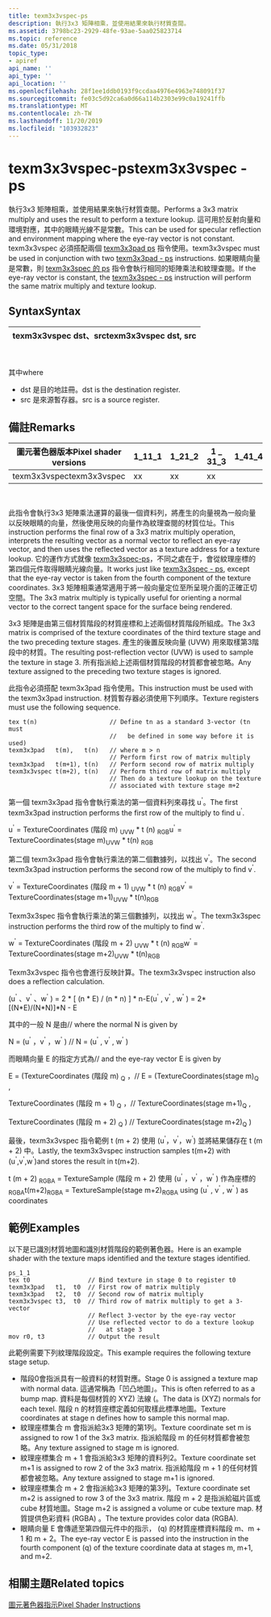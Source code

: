 ```yaml
---
title: texm3x3vspec-ps
description: 執行3x3 矩陣相乘，並使用結果來執行材質查閱。
ms.assetid: 3798bc23-2929-48fe-93ae-5aa025823714
ms.topic: reference
ms.date: 05/31/2018
topic_type:
- apiref
api_name: ''
api_type: ''
api_location: ''
ms.openlocfilehash: 28f1ee1ddb0193f9ccdaa4976e4963e748091f37
ms.sourcegitcommit: fe03c5d92ca6a0d66a114b2303e99c0a19241ffb
ms.translationtype: MT
ms.contentlocale: zh-TW
ms.lasthandoff: 11/20/2019
ms.locfileid: "103932823"
---
```

# <a name="texm3x3vspec---ps"></a><span data-ttu-id="bf789-103">texm3x3vspec-ps</span><span class="sxs-lookup"><span data-stu-id="bf789-103">texm3x3vspec - ps</span></span>

<span data-ttu-id="bf789-104">執行3x3 矩陣相乘，並使用結果來執行材質查閱。</span><span class="sxs-lookup"><span data-stu-id="bf789-104">Performs a 3x3 matrix multiply and uses the result to perform a texture lookup.</span></span> <span data-ttu-id="bf789-105">這可用於反射向量和環境對應，其中的眼睛光線不是常數。</span><span class="sxs-lookup"><span data-stu-id="bf789-105">This can be used for specular reflection and environment mapping where the eye-ray vector is not constant.</span></span> <span data-ttu-id="bf789-106">texm3x3vspec 必須搭配兩個 [texm3x3pad ps](texm3x3pad---ps.md) 指令使用。</span><span class="sxs-lookup"><span data-stu-id="bf789-106">texm3x3vspec must be used in conjunction with two [texm3x3pad - ps](texm3x3pad---ps.md) instructions.</span></span> <span data-ttu-id="bf789-107">如果眼睛向量是常數，則 [texm3x3spec 的 ps](texm3x3spec---ps.md) 指令會執行相同的矩陣乘法和紋理查閱。</span><span class="sxs-lookup"><span data-stu-id="bf789-107">If the eye-ray vector is constant, the [texm3x3spec - ps](texm3x3spec---ps.md) instruction will perform the same matrix multiply and texture lookup.</span></span>

## <a name="syntax"></a><span data-ttu-id="bf789-108">Syntax</span><span class="sxs-lookup"><span data-stu-id="bf789-108">Syntax</span></span>



| <span data-ttu-id="bf789-109">texm3x3vspec dst、src</span><span class="sxs-lookup"><span data-stu-id="bf789-109">texm3x3vspec dst, src</span></span> |
|-----------------------|



 

<span data-ttu-id="bf789-110">其中</span><span class="sxs-lookup"><span data-stu-id="bf789-110">where</span></span>

-   <span data-ttu-id="bf789-111">dst 是目的地註冊。</span><span class="sxs-lookup"><span data-stu-id="bf789-111">dst is the destination register.</span></span>
-   <span data-ttu-id="bf789-112">src 是來源暫存器。</span><span class="sxs-lookup"><span data-stu-id="bf789-112">src is a source register.</span></span>

## <a name="remarks"></a><span data-ttu-id="bf789-113">備註</span><span class="sxs-lookup"><span data-stu-id="bf789-113">Remarks</span></span>



| <span data-ttu-id="bf789-114">圖元著色器版本</span><span class="sxs-lookup"><span data-stu-id="bf789-114">Pixel shader versions</span></span> | <span data-ttu-id="bf789-115">1\_1</span><span class="sxs-lookup"><span data-stu-id="bf789-115">1\_1</span></span> | <span data-ttu-id="bf789-116">1\_2</span><span class="sxs-lookup"><span data-stu-id="bf789-116">1\_2</span></span> | <span data-ttu-id="bf789-117">1 \_ 3</span><span class="sxs-lookup"><span data-stu-id="bf789-117">1\_3</span></span> | <span data-ttu-id="bf789-118">1\_4</span><span class="sxs-lookup"><span data-stu-id="bf789-118">1\_4</span></span> | <span data-ttu-id="bf789-119">2 \_ 0</span><span class="sxs-lookup"><span data-stu-id="bf789-119">2\_0</span></span> | <span data-ttu-id="bf789-120">2 \_ x</span><span class="sxs-lookup"><span data-stu-id="bf789-120">2\_x</span></span> | <span data-ttu-id="bf789-121">2個 \_ sw</span><span class="sxs-lookup"><span data-stu-id="bf789-121">2\_sw</span></span> | <span data-ttu-id="bf789-122">3 \_ 0</span><span class="sxs-lookup"><span data-stu-id="bf789-122">3\_0</span></span> | <span data-ttu-id="bf789-123">3個 \_ sw</span><span class="sxs-lookup"><span data-stu-id="bf789-123">3\_sw</span></span> |
|-----------------------|------|------|------|------|------|------|-------|------|-------|
| <span data-ttu-id="bf789-124">texm3x3vspec</span><span class="sxs-lookup"><span data-stu-id="bf789-124">texm3x3vspec</span></span>          | <span data-ttu-id="bf789-125">x</span><span class="sxs-lookup"><span data-stu-id="bf789-125">x</span></span>    | <span data-ttu-id="bf789-126">x</span><span class="sxs-lookup"><span data-stu-id="bf789-126">x</span></span>    | <span data-ttu-id="bf789-127">x</span><span class="sxs-lookup"><span data-stu-id="bf789-127">x</span></span>    |      |      |      |       |      |       |



 

<span data-ttu-id="bf789-128">此指令會執行3x3 矩陣乘法運算的最後一個資料列，將產生的向量視為一般向量以反映眼睛的向量，然後使用反映的向量作為紋理查閱的材質位址。</span><span class="sxs-lookup"><span data-stu-id="bf789-128">This instruction performs the final row of a 3x3 matrix multiply operation, interprets the resulting vector as a normal vector to reflect an eye-ray vector, and then uses the reflected vector as a texture address for a texture lookup.</span></span> <span data-ttu-id="bf789-129">它的運作方式就像 [texm3x3spec-ps](texm3x3spec---ps.md)，不同之處在于，會從紋理座標的第四個元件取得眼睛光線向量。</span><span class="sxs-lookup"><span data-stu-id="bf789-129">It works just like [texm3x3spec - ps](texm3x3spec---ps.md), except that the eye-ray vector is taken from the fourth component of the texture coordinates.</span></span> <span data-ttu-id="bf789-130">3x3 矩陣相乘通常適用于將一般向量定位至所呈現介面的正確正切空間。</span><span class="sxs-lookup"><span data-stu-id="bf789-130">The 3x3 matrix multiply is typically useful for orienting a normal vector to the correct tangent space for the surface being rendered.</span></span>

<span data-ttu-id="bf789-131">3x3 矩陣是由第三個材質階段的材質座標和上述兩個材質階段所組成。</span><span class="sxs-lookup"><span data-stu-id="bf789-131">The 3x3 matrix is comprised of the texture coordinates of the third texture stage and the two preceding texture stages.</span></span> <span data-ttu-id="bf789-132">產生的後置反映向量 (UVW) 用來取樣第3階段中的材質。</span><span class="sxs-lookup"><span data-stu-id="bf789-132">The resulting post-reflection vector (UVW) is used to sample the texture in stage 3.</span></span> <span data-ttu-id="bf789-133">所有指派給上述兩個材質階段的材質都會被忽略。</span><span class="sxs-lookup"><span data-stu-id="bf789-133">Any texture assigned to the preceding two texture stages is ignored.</span></span>

<span data-ttu-id="bf789-134">此指令必須搭配 texm3x3pad 指令使用。</span><span class="sxs-lookup"><span data-stu-id="bf789-134">This instruction must be used with the texm3x3pad instruction.</span></span> <span data-ttu-id="bf789-135">材質暫存器必須使用下列順序。</span><span class="sxs-lookup"><span data-stu-id="bf789-135">Texture registers must use the following sequence.</span></span>


```
tex t(n)                    // Define tn as a standard 3-vector (tn must
                            //   be defined in some way before it is used)
texm3x3pad   t(m),   t(n)   // where m > n
                            // Perform first row of matrix multiply
texm3x3pad   t(m+1), t(n)   // Perform second row of matrix multiply
texm3x3vspec t(m+2), t(n)   // Perform third row of matrix multiply
                            // Then do a texture lookup on the texture
                            // associated with texture stage m+2
```



<span data-ttu-id="bf789-136">第一個 texm3x3pad 指令會執行乘法的第一個資料列來尋找 u<sup>'</sup>。</span><span class="sxs-lookup"><span data-stu-id="bf789-136">The first texm3x3pad instruction performs the first row of the multiply to find u<sup>'</sup>.</span></span>

<span data-ttu-id="bf789-137">u<sup>'</sup> = TextureCoordinates (階段 m) <sub>UVW</sub> \* t (n) <sub>RGB</sub></span><span class="sxs-lookup"><span data-stu-id="bf789-137">u<sup>'</sup> = TextureCoordinates(stage m)<sub>UVW</sub> \* t(n) <sub>RGB</sub></span></span>

<span data-ttu-id="bf789-138">第二個 texm3x3pad 指令會執行乘法的第二個數據列，以找出 v<sup>'</sup>。</span><span class="sxs-lookup"><span data-stu-id="bf789-138">The second texm3x3pad instruction performs the second row of the multiply to find v<sup>'</sup>.</span></span>

<span data-ttu-id="bf789-139">v<sup>'</sup> = TextureCoordinates (階段 m + 1) <sub>UVW</sub> \* t (n) <sub>RGB</sub></span><span class="sxs-lookup"><span data-stu-id="bf789-139">v<sup>'</sup> = TextureCoordinates(stage m+1)<sub>UVW</sub> \* t(n)<sub>RGB</sub></span></span>

<span data-ttu-id="bf789-140">Texm3x3spec 指令會執行乘法的第三個數據列，以找出 w<sup>'</sup>。</span><span class="sxs-lookup"><span data-stu-id="bf789-140">The texm3x3spec instruction performs the third row of the multiply to find w<sup>'</sup>.</span></span>

<span data-ttu-id="bf789-141">w<sup>'</sup> = TextureCoordinates (階段 m + 2) <sub>UVW</sub> \* t (n) <sub>RGB</sub></span><span class="sxs-lookup"><span data-stu-id="bf789-141">w<sup>'</sup> = TextureCoordinates(stage m+2)<sub>UVW</sub> \* t(n)<sub>RGB</sub></span></span>

<span data-ttu-id="bf789-142">Texm3x3vspec 指令也會進行反映計算。</span><span class="sxs-lookup"><span data-stu-id="bf789-142">The texm3x3vspec instruction also does a reflection calculation.</span></span>

<span data-ttu-id="bf789-143"> (u<sup>'</sup> 、v<sup>'</sup> 、w<sup>'</sup> ) = 2 \* \[ (n \* E) / (n \* n) \] \* n-E</span><span class="sxs-lookup"><span data-stu-id="bf789-143">(u<sup>'</sup> , v<sup>'</sup> , w<sup>'</sup> ) = 2\*\[(N\*E)/(N\*N)\]\*N - E</span></span>

<span data-ttu-id="bf789-144">其中的一般 N 是由</span><span class="sxs-lookup"><span data-stu-id="bf789-144">// where the normal N is given by</span></span>

<span data-ttu-id="bf789-145">N = (u<sup>'</sup> ，v<sup>'</sup> ，w<sup>'</sup> ) </span><span class="sxs-lookup"><span data-stu-id="bf789-145">// N = (u<sup>'</sup> , v<sup>'</sup> , w<sup>'</sup> )</span></span>

<span data-ttu-id="bf789-146">而眼睛向量 E 的指定方式為</span><span class="sxs-lookup"><span data-stu-id="bf789-146">// and the eye-ray vector E is given by</span></span>

<span data-ttu-id="bf789-147">E = (TextureCoordinates (階段 m) <sub>Q</sub> ，</span><span class="sxs-lookup"><span data-stu-id="bf789-147">// E = (TextureCoordinates(stage m)<sub>Q</sub> ,</span></span>

<span data-ttu-id="bf789-148">TextureCoordinates (階段 m + 1) <sub>Q</sub> ，</span><span class="sxs-lookup"><span data-stu-id="bf789-148">// TextureCoordinates(stage m+1)<sub>Q</sub> ,</span></span>

<span data-ttu-id="bf789-149">TextureCoordinates (階段 m + 2) <sub>Q</sub> ) </span><span class="sxs-lookup"><span data-stu-id="bf789-149">// TextureCoordinates(stage m+2)<sub>Q</sub> )</span></span>

<span data-ttu-id="bf789-150">最後，texm3x3vspec 指令範例 t (m + 2) 使用 (u<sup>'</sup>，v<sup>'</sup>，w<sup>'</sup>) 並將結果儲存在 t (m + 2) 中。</span><span class="sxs-lookup"><span data-stu-id="bf789-150">Lastly, the texm3x3vspec instruction samples t(m+2) with (u<sup>'</sup>,v<sup>'</sup>,w<sup>'</sup>)and stores the result in t(m+2).</span></span>

<span data-ttu-id="bf789-151">t (m + 2) <sub>RGBA</sub> = TextureSample (階段 m + 2) 使用 (u<sup>'</sup> ，v<sup>'</sup> ，w<sup>'</sup> ) 作為座標的<sub>RGBA</sub></span><span class="sxs-lookup"><span data-stu-id="bf789-151">t(m+2)<sub>RGBA</sub> = TextureSample(stage m+2)<sub>RGBA</sub> using (u<sup>'</sup> , v<sup>'</sup> , w<sup>'</sup> ) as coordinates</span></span>

## <a name="examples"></a><span data-ttu-id="bf789-152">範例</span><span class="sxs-lookup"><span data-stu-id="bf789-152">Examples</span></span>

<span data-ttu-id="bf789-153">以下是已識別材質地圖和識別材質階段的範例著色器。</span><span class="sxs-lookup"><span data-stu-id="bf789-153">Here is an example shader with the texture maps identified and the texture stages identified.</span></span>


```
ps_1_1
tex t0                // Bind texture in stage 0 to register t0
texm3x3pad   t1,  t0  // First row of matrix multiply
texm3x3pad   t2,  t0  // Second row of matrix multiply
texm3x3vspec t3,  t0  // Third row of matrix multiply to get a 3-vector
                      // Reflect 3-vector by the eye-ray vector
                      // Use reflected vector to do a texture lookup
                      //   at stage 3
mov r0, t3            // Output the result
```



<span data-ttu-id="bf789-154">此範例需要下列紋理階段設定。</span><span class="sxs-lookup"><span data-stu-id="bf789-154">This example requires the following texture stage setup.</span></span>

-   <span data-ttu-id="bf789-155">階段0會指派具有一般資料的材質對應。</span><span class="sxs-lookup"><span data-stu-id="bf789-155">Stage 0 is assigned a texture map with normal data.</span></span> <span data-ttu-id="bf789-156">這通常稱為「凹凸地圖」。</span><span class="sxs-lookup"><span data-stu-id="bf789-156">This is often referred to as a bump map.</span></span> <span data-ttu-id="bf789-157">資料是每個材質的 XYZ) 法線 (。</span><span class="sxs-lookup"><span data-stu-id="bf789-157">The data is (XYZ) normals for each texel.</span></span> <span data-ttu-id="bf789-158">階段 n 的材質座標定義如何取樣此標準地圖。</span><span class="sxs-lookup"><span data-stu-id="bf789-158">Texture coordinates at stage n defines how to sample this normal map.</span></span>
-   <span data-ttu-id="bf789-159">紋理座標集合 m 會指派給3x3 矩陣的第1列。</span><span class="sxs-lookup"><span data-stu-id="bf789-159">Texture coordinate set m is assigned to row 1 of the 3x3 matrix.</span></span> <span data-ttu-id="bf789-160">指派給階段 m 的任何材質都會被忽略。</span><span class="sxs-lookup"><span data-stu-id="bf789-160">Any texture assigned to stage m is ignored.</span></span>
-   <span data-ttu-id="bf789-161">紋理座標集合 m + 1 會指派給3x3 矩陣的資料列2。</span><span class="sxs-lookup"><span data-stu-id="bf789-161">Texture coordinate set m+1 is assigned to row 2 of the 3x3 matrix.</span></span> <span data-ttu-id="bf789-162">指派給階段 m + 1 的任何材質都會被忽略。</span><span class="sxs-lookup"><span data-stu-id="bf789-162">Any texture assigned to stage m+1 is ignored.</span></span>
-   <span data-ttu-id="bf789-163">紋理座標集合 m + 2 會指派給3x3 矩陣的第3列。</span><span class="sxs-lookup"><span data-stu-id="bf789-163">Texture coordinate set m+2 is assigned to row 3 of the 3x3 matrix.</span></span> <span data-ttu-id="bf789-164">階段 m + 2 是指派給磁片區或 cube 材質地圖。</span><span class="sxs-lookup"><span data-stu-id="bf789-164">Stage m+2 is assigned a volume or cube texture map.</span></span> <span data-ttu-id="bf789-165">材質提供色彩資料 (RGBA) 。</span><span class="sxs-lookup"><span data-stu-id="bf789-165">The texture provides color data (RGBA).</span></span>
-   <span data-ttu-id="bf789-166">眼睛向量 E 會傳遞至第四個元件中的指示， (q) 的材質座標資料階段 m、m + 1 和 m + 2。</span><span class="sxs-lookup"><span data-stu-id="bf789-166">The eye-ray vector E is passed into the instruction in the fourth component (q) of the texture coordinate data at stages m, m+1, and m+2.</span></span>

## <a name="related-topics"></a><span data-ttu-id="bf789-167">相關主題</span><span class="sxs-lookup"><span data-stu-id="bf789-167">Related topics</span></span>

<dl> <dt>

[<span data-ttu-id="bf789-168">圖元著色器指示</span><span class="sxs-lookup"><span data-stu-id="bf789-168">Pixel Shader Instructions</span></span>](dx9-graphics-reference-asm-ps-instructions.md)
</dt> </dl>

 

 





